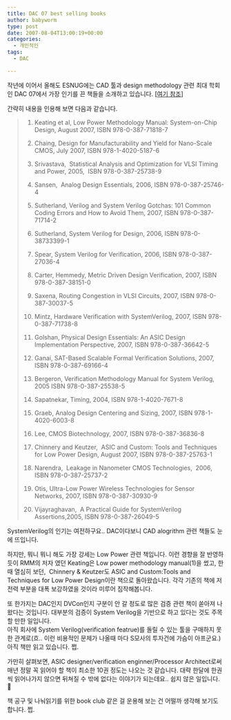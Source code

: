 ```yaml
---
title: DAC 07 best selling books
author: babyworm
type: post
date: 2007-08-04T13:00:19+00:00
categories:
  - 개인적인
tags:
  - DAC

---
```

작년에 이어서 올해도 ESNUG에는 CAD 툴과 design methodology 관련 최대 학회인 DAC 07에서 가장 인기를 끈 책들을 소개하고 있습니다. [<A href="http://www.deepchip.com/items/0467-02.html" target=_blank>여기 참조</A>]

간략히 내용을 인용해 보면 다음과 같습니다.

> 1. Keating et al, Low Power Methodology Manual: System-on-Chip Design, August 2007, ISBN 978-0-387-71818-7
>
> 2. Chaing, Design for Manufacturability and Yield for Nano-Scale CMOS, July 2007, ISBN 978-1-4020-5187-6
>
> 3. Srivastava,&nbsp; Statistical Analysis and Optimization for VLSI Timing and Power, 2005,&nbsp; ISBN 978-0-387-25738-9
>
> 4. Sansen,&nbsp; Analog Design Essentials, 2006, ISBN 978-0-387-25746-4
>
> 5. Sutherland, Verilog and System Verilog Gotchas: 101 Common Coding Errors and How to Avoid Them, 2007, ISBN 978-0-387-71714-2
>
> 6. Sutherland, System Verilog for Design, 2006, ISBN 978-0-38733399-1
>
> 7. Spear, System Verilog for Verification, 2006, ISBN 978-0-387-27036-4
>
> 8. Carter, Hemmedy, Metric Driven Design Verification, 2007, ISBN 978-0-387-38151-0
>
> 9. Saxena, Routing Congestion in VLSI Circuits, 2007, ISBN 978-0-387-30037-5
>
> 10. Mintz, Hardware Verification with SystemVerilog, 2007, ISBN 978-0-387-71738-8
>
> 11. Golshan, Physical Design Essentials: An ASIC Design Implementation Perspective, 2007, ISBN 978-0-387-36642-5
>
> 12. Ganai, SAT-Based Scalable Formal Verification Solutions, 2007, ISBN 978-0-387-69166-4
>
> 13. Bergeron, Verification Methodology Manual for System Verilog, 2005 ISBN 978-0-387-25538-5
>
> 14. Sapatnekar, Timing, 2004, ISBN 978-1-4020-7671-8
>
> 15. Graeb, Analog Design Centering and Sizing, 2007, ISBN 978-1-4020-6003-8
>
> 16. Lee, CMOS Biotechnology, 2007, ISBN 978-0-387-36836-8
>
> 17. Chinnery and Keutzer,&nbsp; ASIC and Custom: Tools and Techniques for Low Power Design, August 2007, ISBN 978-0-387-25763-1
>
> 18. Narendra,&nbsp; Leakage in Nanometer CMOS Technologies,&nbsp; 2006, ISBN 978-0-387-25737-2
>
> 19. Otis, Ultra-Low Power Wireless Technologies for Sensor Networks, 2007, ISBN 978-0-387-30930-9
>
> 20. Vijayraghavan,&nbsp; A Practical Guide for SystemVerilog Assertions,2005, ISBN 978-0-387-26049-5


SystemVerilog의 인기는 여전하구요.. DAC이다보니 CAD alogrithm 관련 책들도 눈에 뜨입니다.

하지만, 뭐니 뭐니 해도 가장 강세는 Low Power 관련 책입니다.
이런 경향을 잘 반영하듯이 RMM의 저자 였던 Keating은 Low power methodology manual(1)을 썼고, 한때 열심히 보던,&nbsp; Chinnery & Keutzer도 ASIC and Custom:Tools and Techniques for Low Power Design이란 책으로 돌아왔습니다.
각각 기존의 책에 저전력 부분을 대폭 보강하였을 것이라 미루어 짐작해봅니다.

또 한가지는 DAC인지 DVCon인지 구분이 안 갈 정도로 많은 검증 관련 책이 쏟아져 나왔다는 것입니다. 대부분의 검증이 System Verilog을 기반으로 하고 있다는 것도 주목할 만한 일입니다.
<br>
아직 회사에 System Verilog(verification featrue)를 돌릴 수 있는 툴을 구매하지 못한 관계로(흐.. 이런 비용적인 문제가 나올때 마다 S모사의 투자건에 가슴이 아프군요.) 아직 책만 읽고 있습니다. 쩝.

가만히 살펴보면, ASIC designer/verification enginner/Processor Architect로써 매년 정말 꼭 읽어야 할 책이 최소한 10권 정도는 나오는 것 같습니다. 대략 한달에 한권씩 읽어나가지 않으면 뒤쳐질 수 밖에 없다는 이야기가 되는데요..
쉽지 않은 일입니다. 🙂

책 공구 및 나눠읽기를 위한 book club 같은 걸 운용해 보는 건 어떨까 생각해 보기도 합니다. 쩝.
